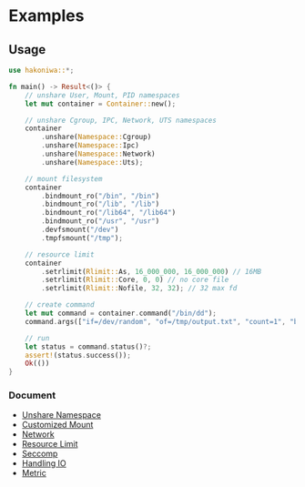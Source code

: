 # Examples

## Usage

```rust
use hakoniwa::*;

fn main() -> Result<()> {
    // unshare User, Mount, PID namespaces
    let mut container = Container::new();

    // unshare Cgroup, IPC, Network, UTS namespaces
    container
        .unshare(Namespace::Cgroup)
        .unshare(Namespace::Ipc)
        .unshare(Namespace::Network)
        .unshare(Namespace::Uts);

    // mount filesystem
    container
        .bindmount_ro("/bin", "/bin")
        .bindmount_ro("/lib", "/lib")
        .bindmount_ro("/lib64", "/lib64")
        .bindmount_ro("/usr", "/usr")
        .devfsmount("/dev")
        .tmpfsmount("/tmp");

    // resource limit
    container
        .setrlimit(Rlimit::As, 16_000_000, 16_000_000) // 16MB
        .setrlimit(Rlimit::Core, 0, 0) // no core file
        .setrlimit(Rlimit::Nofile, 32, 32); // 32 max fd

    // create command
    let mut command = container.command("/bin/dd");
    command.args(["if=/dev/random", "of=/tmp/output.txt", "count=1", "bs=4"]);

    // run
    let status = command.status()?;
    assert!(status.success());
    Ok(())
}
```

### Document

- [Unshare Namespace](./container-unshare-namespace.rs)
- [Customized Mount](./container-customized-mount.rs)
- [Network](./container-network.rs)
- [Resource Limit](./container-resource-limit.rs)
- [Seccomp](./container-seccomp.rs)
- [Handling IO](./command-handling-io.rs)
- [Metric](./command-metric.rs)
